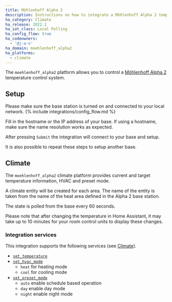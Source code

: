 ```yaml
---
title: Möhlenhoff Alpha 2
description: Instructions on how to integrate a Möhlenhoff Alpha 2 temperature control system into Home Assistant.
ha_category: Climate
ha_release: 2022.1
ha_iot_class: Local Polling
ha_config_flow: true
ha_codeowners:
  - '@j-a-n'
ha_domain: moehlenhoff_alpha2
ha_platforms:
  - climate
---
```


The `moehlenhoff_alpha2` platform allows you to control a [Möhlenhoff Alpha 2](https://www.moehlenhoff.de/en/products/room-by-room-control/oem-alpha-2-system) temperature control system.

## Setup

Please make sure the base station is turned on and connected to your local network.
{% include integrations/config_flow.md %}

Fill in the hostname or the IP address of your base.
If using a hostname, make sure the name resolution works as expected.

After pressing `Submit` the integration will connect to your base and setup.

It is also possible to repeat these steps to setup another base.

## Climate

The `moehlenhoff_alpha2` climate platform provides current and target temperature
information, HVAC and preset mode.

A climate entity will be created for each area.
The name of the entity is taken from the name of the heat area defined in the Alpha 2 base station.

The state is polled from the base every 60 seconds.

Please note that after changing the temperature in Home Assistant,
it may take up to 10 minutes for your room control units to display these changes.

### Integration services

This integration supports the following services (see [Climate](/integrations/climate/)).

- [`set_temperature`](/integrations/climate/#service-climateset_temperature)
- [`set_hvac_mode`](/integrations/climate/#service-climateset_hvac_mode)
  - `heat` for heating mode
  - `cool` for cooling mode
- [`set_preset_mode`](/integrations/climate/#service-climateset_preset_mode)
  - `auto` enable schedule based operation
  - `day` enable day mode
  - `night` enable night mode

